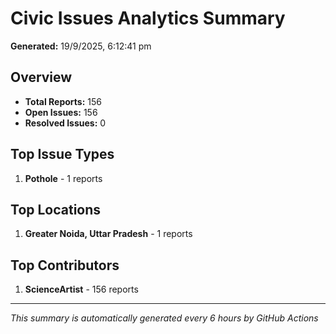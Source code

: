 #  Civic Issues Analytics Summary

**Generated:** 19/9/2025, 6:12:41 pm

##  Overview
- **Total Reports:** 156
- **Open Issues:** 156
- **Resolved Issues:** 0

##  Top Issue Types
1. **Pothole** - 1 reports

##  Top Locations
1. **Greater Noida, Uttar Pradesh** - 1 reports

##  Top Contributors
1. **ScienceArtist** - 156 reports

---
*This summary is automatically generated every 6 hours by GitHub Actions*
